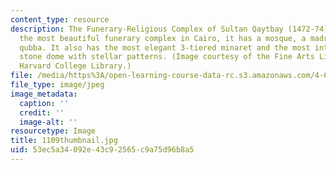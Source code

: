 ```yaml
---
content_type: resource
description: The Funerary-Religious Complex of Sultan Qaytbay (1472-74). Probably
  the most beautiful funerary complex in Cairo, it has a mosque, a madrasa, and a
  qubba. It also has the most elegant 3-tiered minaret and the most intricately-carved
  stone dome with stellar patterns. (Image courtesy of the Fine Arts Library of the
  Harvard College Library.)
file: /media/https%3A/open-learning-course-data-rc.s3.amazonaws.com/4-614-religious-architecture-and-islamic-cultures-fall-2002/53ec5a34092e43c92565c9a75d96b8a5_1109thumbnail.jpg
file_type: image/jpeg
image_metadata:
  caption: ''
  credit: ''
  image-alt: ''
resourcetype: Image
title: 1109thumbnail.jpg
uid: 53ec5a34-092e-43c9-2565-c9a75d96b8a5
---
```

